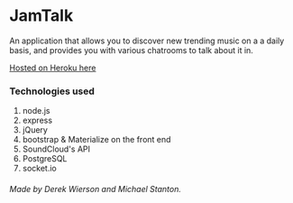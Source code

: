 # JamTalk

An application that allows you to discover new trending music on a a daily basis,
and provides you with various chatrooms to talk about it in.

[Hosted on Heroku here](http://derekww-jamtalk.herokuapp.com/)

### Technologies used
1. node.js
2. express
3. jQuery
4. bootstrap & Materialize on the front end
5. SoundCloud's API
6. PostgreSQL
7. socket.io


###### Made by Derek Wierson and Michael Stanton.
